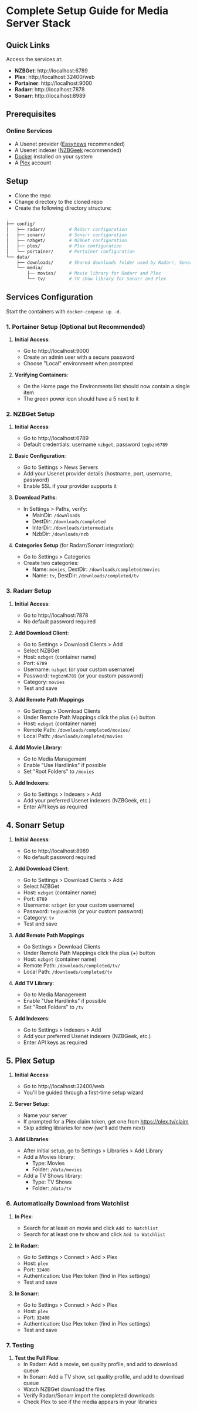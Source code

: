 # Complete Setup Guide for Media Server Stack

## Quick Links

Access the services at:

- **NZBGet**: http://localhost:6789
- **Plex**: http://localhost:32400/web
- **Portainer**: http://localhost:9000
- **Radarr**: http://localhost:7878
- **Sonarr**: http://localhost:8989

## Prerequisites

### Online Services

- A Usenet provider ([Easynews](https://www.easynews.com/) recommended)
- A Usenet indexer ([NZBGeek](https://nzbgeek.info/) recommended)
- [Docker](https://www.docker.com/) installed on your system
- A [Plex](https://www.plex.tv/) account

## Setup

- Clone the repo
- Change directory to the cloned repo
- Create the following directory structure:

```bash
.
├── config/
│   ├── radarr/         # Radarr configuration
│   ├── sonarr/         # Sonarr configuration
│   ├── nzbget/         # NZBGet configuration
│   ├── plex/           # Plex configuration
│   └── portainer/      # Portainer configuration
└── data/
    ├── downloads/      # Shared downloads folder used by Radarr, Sonarr, and NZBGet
    └── media/
        ├── movies/     # Movie library for Radarr and Plex
        └── tv/         # TV show library for Sonarr and Plex
```

## Services Configuration

Start the containers with `docker-compose up -d`.

### 1. Portainer Setup (Optional but Recommended)

1. **Initial Access**:

   - Go to http://localhost:9000
   - Create an admin user with a secure password
   - Choose "Local" environment when prompted

2. **Verifying Containers**:

   - On the Home page the Environments list should now contain a single item
   - The green power icon should have a 5 next to it

### 2. NZBGet Setup

1. **Initial Access**:

   - Go to http://localhost:6789
   - Default credentials: username `nzbget`, password `tegbzn6789`

2. **Basic Configuration**:

   - Go to Settings > News Servers
   - Add your Usenet provider details (hostname, port, username, password)
   - Enable SSL if your provider supports it

3. **Download Paths**:

   - In Settings > Paths, verify:
     - MainDir: `/downloads`
     - DestDir: `/downloads/completed`
     - InterDir: `/downloads/intermediate`
     - NzbDir: `/downloads/nzb`

4. **Categories Setup** (for Radarr/Sonarr integration):
   - Go to Settings > Categories
   - Create two categories:
     - Name: `movies`, DestDir: `/downloads/completed/movies`
     - Name: `tv`, DestDir: `/downloads/completed/tv`

### 3. Radarr Setup

1. **Initial Access**:

   - Go to http://localhost:7878
   - No default password required

2. **Add Download Client**:

   - Go to Settings > Download Clients > Add
   - Select NZBGet
   - Host: `nzbget` (container name)
   - Port: `6789`
   - Username: `nzbget` (or your custom username)
   - Password: `tegbzn6789` (or your custom password)
   - Category: `movies`
   - Test and save

3. **Add Remote Path Mappings**

   - Go Settings > Download Clients
   - Under Remote Path Mappings click the plus (+) button
   - Host: `nzbget` (container name)
   - Remote Path: `/downloads/completed/movies/`
   - Local Path: `/downloads/completed/movies`

4. **Add Movie Library**:

   - Go to Media Management
   - Enable "Use Hardlinks" if possible
   - Set "Root Folders" to `/movies`

5. **Add Indexers**:
   - Go to Settings > Indexers > Add
   - Add your preferred Usenet indexers (NZBGeek, etc.)
   - Enter API keys as required

## 4. Sonarr Setup

1. **Initial Access**:

   - Go to http://localhost:8989
   - No default password required

2. **Add Download Client**:

   - Go to Settings > Download Clients > Add
   - Select NZBGet
   - Host: `nzbget` (container name)
   - Port: `6789`
   - Username: `nzbget` (or your custom username)
   - Password: `tegbzn6789` (or your custom password)
   - Category: `tv`
   - Test and save

3. **Add Remote Path Mappings**

   - Go Settings > Download Clients
   - Under Remote Path Mappings click the plus (+) button
   - Host: `nzbget` (container name)
   - Remote Path: `/downloads/completed/tv/`
   - Local Path: `/downloads/completed/tv`

4. **Add TV Library**:

   - Go to Media Management
   - Enable "Use Hardlinks" if possible
   - Set "Root Folders" to `/tv`

5. **Add Indexers**:
   - Go to Settings > Indexers > Add
   - Add your preferred Usenet indexers (NZBGeek, etc.)
   - Enter API keys as required

## 5. Plex Setup

1. **Initial Access**:

   - Go to http://localhost:32400/web
   - You'll be guided through a first-time setup wizard

2. **Server Setup**:

   - Name your server
   - If prompted for a Plex claim token, get one from https://plex.tv/claim
   - Skip adding libraries for now (we'll add them next)

3. **Add Libraries**:

   - After initial setup, go to Settings > Libraries > Add Library
   - Add a Movies library:
     - Type: Movies
     - Folder: `/data/movies`
   - Add a TV Shows library:
     - Type: TV Shows
     - Folder: `/data/tv`

### 6. Automatically Download from Watchlist

1. **In Plex**:

   - Search for at least on movie and click `Add to Watchlist`
   - Search for at least one tv show and click `Add to Watchlist`

1. **In Radarr**:

   - Go to Settings > Connect > Add > Plex
   - Host: `plex`
   - Port: `32400`
   - Authentication: Use Plex token (find in Plex settings)
   - Test and save

1. **In Sonarr**:

   - Go to Settings > Connect > Add > Plex
   - Host: `plex`
   - Port: `32400`
   - Authentication: Use Plex token (find in Plex settings)
   - Test and save

### 7. Testing

1. **Test the Full Flow**:
   - In Radarr: Add a movie, set quality profile, and add to download queue
   - In Sonarr: Add a TV show, set quality profile, and add to download queue
   - Watch NZBGet download the files
   - Verify Radarr/Sonarr import the completed downloads
   - Check Plex to see if the media appears in your libraries
